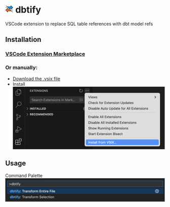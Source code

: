 # <img src='ICON.png' height=25px> dbtify

VSCode extension to replace SQL table references with dbt model refs

## Installation

### [VSCode Extension Marketplace](https://marketplace.visualstudio.com/items?itemName=sahilng.dbtify)

### Or manually:

- [Download the .vsix file](https://raw.githubusercontent.com/sahilng/dbtify/main/dbtify-1.0.0.vsix)
- Install
![image](INSTALLATION.png)

## Usage
Command Palette
![image](USAGE.png)